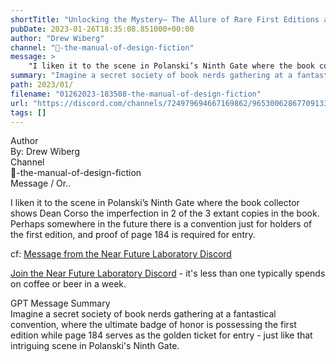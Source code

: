 ```yaml
---
shortTitle: "Unlocking the Mystery— The Allure of Rare First Editions and their Hidden Imperfections"
pubDate: 2023-01-26T18:35:08.851000+00:00
author: "Drew Wiberg"
channel: "📖-the-manual-of-design-fiction"
message: >
    "I liken it to the scene in Polanski’s Ninth Gate where the book collector shows Dean Corso the imperfection in 2 of the 3 extant copies in the book. Perhaps somewhere in the future there is a convention just for holders of the first edition, and proof of page 184 is required for entry."
summary: "Imagine a secret society of book nerds gathering at a fantastical convention, where the ultimate badge of honor is possessing the first edition while page 184 serves as the golden ticket for entry - just like that intriguing scene in Polanski's Ninth Gate."
path: 2023/01/
filename: "01262023-183508-the-manual-of-design-fiction"
url: "https://discord.com/channels/724979694667169862/965300628677091338/1068237675984855051"
tags: []
---
```

<div class="metadata-title-header pt-3 pb-3 pl-2">Author</div>    
<div class="bg-gray-200 p-4 rounded-md mb-4">   
By: Drew Wiberg
</div>

<div class="metadata-title-header pt-3 pb-3 pl-2">Channel</div>    
<div class="bg-gray-200 p-4 rounded-md mb-4">   
📖-the-manual-of-design-fiction</span>
</div>

<div class="metadata-title-header pt-3 pb-3 pl-2">Message / Or..</div>    
<div class="human-content-container">  

I liken it to the scene in Polanski’s Ninth Gate where the book collector shows Dean Corso the imperfection in 2 of the 3 extant copies in the book. Perhaps somewhere in the future there is a convention just for holders of the first edition, and proof of page 184 is required for entry.


<!-- 
I liken it to the scene in Polanski’s Ninth Gate where the book collector shows Dean Corso the imperfection in 2 of the 3 extant copies in the book. Perhaps somewhere in the future there is a convention just for holders of the first edition, and proof of page 184 is required for entry.
 -->
</div>



cf: <a href="">Message from the Near Future Laboratory Discord</a>

<a href="">Join the Near Future Laboratory Discord</a> - it's less than one typically spends on coffee or beer in a week. 



<div class="metadata-title-header pt-3 pb-3 pl-2">GPT Message Summary</div>    
<div class="robot-content-container">
Imagine a secret society of book nerds gathering at a fantastical convention, where the ultimate badge of honor is possessing the first edition while page 184 serves as the golden ticket for entry - just like that intriguing scene in Polanski's Ninth Gate.
</div>
</div>